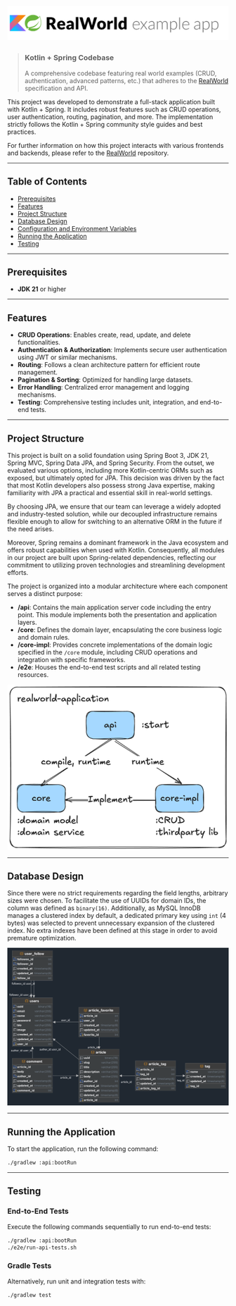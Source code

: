# ![RealWorld Example App using Kotlin and Spring](logo.png)

> ### Kotlin + Spring Codebase
> A comprehensive codebase featuring real world examples (CRUD, authentication, advanced patterns, etc.) that adheres to
> the [RealWorld](https://github.com/gothinkster/realworld-example-apps) specification and API.

This project was developed to demonstrate a full-stack application built with Kotlin + Spring. It includes robust
features such as CRUD operations, user authentication, routing, pagination, and more. The implementation strictly
follows the Kotlin + Spring community style guides and best practices.

For further information on how this project interacts with various frontends and backends, please refer to
the [RealWorld](https://github.com/gothinkster/realworld) repository.

---

## Table of Contents

- [Prerequisites](#prerequisites)
- [Features](#features)
- [Project Structure](#project-structure)
- [Database Design](#database-design)
- [Configuration and Environment Variables](#configuration-and-environment-variables)
- [Running the Application](#running-the-application)
- [Testing](#testing)

---

## Prerequisites

- **JDK 21** or higher

---

## Features

- **CRUD Operations**: Enables create, read, update, and delete functionalities.
- **Authentication & Authorization**: Implements secure user authentication using JWT or similar mechanisms.
- **Routing**: Follows a clean architecture pattern for efficient route management.
- **Pagination & Sorting**: Optimized for handling large datasets.
- **Error Handling**: Centralized error management and logging mechanisms.
- **Testing**: Comprehensive testing includes unit, integration, and end-to-end tests.

---

## Project Structure

This project is built on a solid foundation using Spring Boot 3, JDK 21, Spring MVC, Spring Data JPA, and Spring Security. From the outset, we evaluated various options, including more Kotlin-centric ORMs such as exposed, but ultimately opted for JPA. This decision was driven by the fact that most Kotlin developers also possess strong Java expertise, making familiarity with JPA a practical and essential skill in real-world settings.

By choosing JPA, we ensure that our team can leverage a widely adopted and industry-tested solution, while our decoupled infrastructure remains flexible enough to allow for switching to an alternative ORM in the future if the need arises.

Moreover, Spring remains a dominant framework in the Java ecosystem and offers robust capabilities when used with Kotlin. Consequently, all modules in our project are built upon Spring-related dependencies, reflecting our commitment to utilizing proven technologies and streamlining development efforts.

The project is organized into a modular architecture where each component serves a distinct purpose:

- **/api**: Contains the main application server code including the entry point. This module implements both the presentation and application layers.
- **/core**: Defines the domain layer, encapsulating the core business logic and domain rules.
- **/core-impl**: Provides concrete implementations of the domain logic specified in the `/core` module, including CRUD operations and integration with specific frameworks.
- **/e2e**: Houses the end-to-end test scripts and all related testing resources.

![](/docs/module-structures.png)

---

## **Database Design**

Since there were no strict requirements regarding the field lengths, arbitrary sizes were chosen. To facilitate the use
of UUIDs for domain IDs, the column was defined as `binary(16)`. Additionally, as MySQL InnoDB manages a clustered index
by default, a dedicated primary key using `int` (4 bytes) was selected to prevent unnecessary expansion of the clustered
index. No extra indexes have been defined at this stage in order to avoid premature optimization.

![Schema Diagram](/docs/schema.png)

---

## Running the Application

To start the application, run the following command:

```bash
./gradlew :api:bootRun
```

---

## Testing

### End-to-End Tests

Execute the following commands sequentially to run end-to-end tests:

```bash
./gradlew :api:bootRun
./e2e/run-api-tests.sh
```

### Gradle Tests

Alternatively, run unit and integration tests with:

```bash
./gradlew test
```